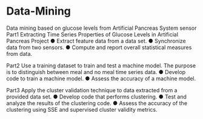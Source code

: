 # Data-Mining

Data mining based on glucose levels from Artificial Pancreas System sensor
Part1
Extracting Time Series Properties of Glucose Levels in Artificial Pancreas Project
● Extract feature data from a data set.
● Synchronize data from two sensors.
● Compute and report overall statistical measures from data.

Part2
Use a training dataset to train and test a machine model. The purpose is to distinguish between meal and no meal time series data.
● Develop code to train a machine model.
● Assess the accuracy of a machine model.

Part3
Apply the cluster validation technique to data extracted from a provided data set.
● Develop code that performs clustering.
● Test and analyze the results of the clustering code.
● Assess the accuracy of the clustering using SSE and supervised cluster validity metrics.
